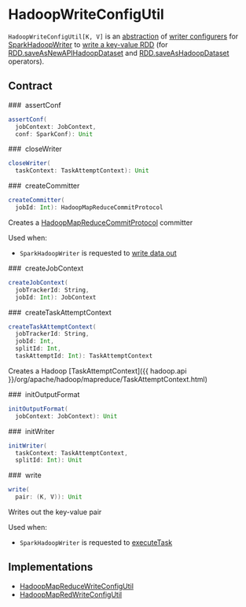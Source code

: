 # HadoopWriteConfigUtil

`HadoopWriteConfigUtil[K, V]` is an [abstraction](#contract) of [writer configurers](#implementations) for [SparkHadoopWriter](SparkHadoopWriter.md) to [write a key-value RDD](SparkHadoopWriter.md#write) (for [RDD.saveAsNewAPIHadoopDataset](rdd/PairRDDFunctions.md#saveAsNewAPIHadoopDataset) and [RDD.saveAsHadoopDataset](rdd/PairRDDFunctions.md#saveAsHadoopDataset) operators).

## Contract

### <span id="assertConf"> assertConf

```scala
assertConf(
  jobContext: JobContext,
  conf: SparkConf): Unit
```

### <span id="closeWriter"> closeWriter

```scala
closeWriter(
  taskContext: TaskAttemptContext): Unit
```

### <span id="createCommitter"> createCommitter

```scala
createCommitter(
  jobId: Int): HadoopMapReduceCommitProtocol
```

Creates a [HadoopMapReduceCommitProtocol](HadoopMapReduceCommitProtocol.md) committer

Used when:

* `SparkHadoopWriter` is requested to [write data out](SparkHadoopWriter.md#write)

### <span id="createJobContext"> createJobContext

```scala
createJobContext(
  jobTrackerId: String,
  jobId: Int): JobContext
```

### <span id="createTaskAttemptContext"> createTaskAttemptContext

```scala
createTaskAttemptContext(
  jobTrackerId: String,
  jobId: Int,
  splitId: Int,
  taskAttemptId: Int): TaskAttemptContext
```

Creates a Hadoop [TaskAttemptContext]({{ hadoop.api }}/org/apache/hadoop/mapreduce/TaskAttemptContext.html)

### <span id="initOutputFormat"> initOutputFormat

```scala
initOutputFormat(
  jobContext: JobContext): Unit
```

### <span id="initWriter"> initWriter

```scala
initWriter(
  taskContext: TaskAttemptContext,
  splitId: Int): Unit
```

### <span id="write"> write

```scala
write(
  pair: (K, V)): Unit
```

Writes out the key-value pair

Used when:

* `SparkHadoopWriter` is requested to [executeTask](SparkHadoopWriter.md#executeTask)

## Implementations

* [HadoopMapReduceWriteConfigUtil](HadoopMapReduceWriteConfigUtil.md)
* [HadoopMapRedWriteConfigUtil](HadoopMapRedWriteConfigUtil.md)
